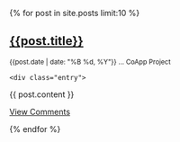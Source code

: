 {% for post in site.posts limit:10 %}
<div class="post">
	<h2><a href=".{{post.url}}" rel="bookmark" title="{{post.title}}">{{post.title}}</a></h2>
	<small>{{post.date | date: "%B %d, %Y"}} ... CoApp Project</small>

	<div class="entry">
{{ post.content }}
	</div>
	<p class="postmetadata">
		<a href="{{post.id}}/#comments" title="Comment on {{page.title}}">
			View Comments</a>
	</p>
</div>
{% endfor %}